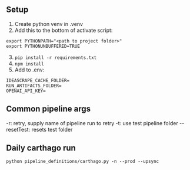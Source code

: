 ## Setup

1. Create python venv in .venv
2. Add this to the bottom of activate script:

```
export PYTHONPATH="<path to project folder>"
export PYTHONUNBUFFERED=TRUE
```

3. `pip install -r requirements.txt`
4. `npm install`
5. Add to .env:

```
IDEASCRAPE_CACHE_FOLDER=
RUN_ARTIFACTS_FOLDER=
OPENAI_API_KEY=
```

## Common pipeline args

-r: retry, supply name of pipeline run to retry
-t: use test pipeline folder
--resetTest: resets test folder

## Daily carthago run

```
python pipeline_definitions/carthago.py -n --prod --upsync
```
